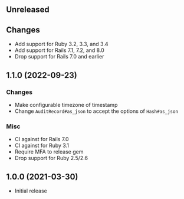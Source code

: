 ## Unreleased

## Changes

* Add support for Ruby 3.2, 3.3, and 3.4
* Add support for Rails 7.1, 7.2, and 8.0
* Drop support for Rails 7.0 and earlier


## 1.1.0 (2022-09-23)

### Changes

* Make configurable timezone of timestamp
* Change `AuditRecord#as_json` to accept the options of `Hash#as_json`

### Misc

* CI against for Rails 7.0
* CI against for Ruby 3.1
* Require MFA to release gem
* Drop support for Ruby 2.5/2.6


## 1.0.0 (2021-03-30)

* Initial release
